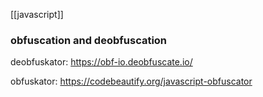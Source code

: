 [[javascript]]
### obfuscation and deobfuscation

deobfuskator: https://obf-io.deobfuscate.io/

obfuskator: https://codebeautify.org/javascript-obfuscator

